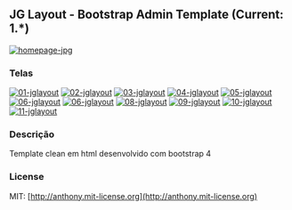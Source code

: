 ## JG Layout - Bootstrap Admin Template (Current:  1.*) 

<a href="https://ibb.co/Jrn623P"><img src="https://i.ibb.co/r5k8MdJ/homepage-jpg.jpg" alt="homepage-jpg" border="0"></a>

### Telas


<a href="https://ibb.co/DRtZkG7"><img src="https://i.ibb.co/QKf4n86/01-jglayout.jpg" alt="01-jglayout" border="0"></a>
<a href="https://ibb.co/7zNsQ3j"><img src="https://i.ibb.co/9v3Qhxc/02-jglayout.jpg" alt="02-jglayout" border="0"></a>
<a href="https://ibb.co/x3w9sTv"><img src="https://i.ibb.co/SJHYxCT/03-jglayout.jpg" alt="03-jglayout" border="0"></a>
<a href="https://ibb.co/L1dgrjd"><img src="https://i.ibb.co/qpYgCqY/04-jglayout.jpg" alt="04-jglayout" border="0"></a>
<a href="https://ibb.co/WFn7L3G"><img src="https://i.ibb.co/Qn9h4cp/05-jglayout.jpg" alt="05-jglayout" border="0"></a>
<a href="https://ibb.co/YZKH3TL"><img src="https://i.ibb.co/k1rNx6S/06-jglayout.jpg" alt="06-jglayout" border="0"></a>
<a href="https://ibb.co/YZKH3TL"><img src="https://i.ibb.co/k1rNx6S/06-jglayout.jpg" alt="06-jglayout" border="0"></a>
<a href="https://ibb.co/0qTG4fc"><img src="https://i.ibb.co/kKjSbhx/08-jglayout.jpg" alt="08-jglayout" border="0"></a>
<a href="https://ibb.co/TgYc7vz"><img src="https://i.ibb.co/gRmyfjs/09-jglayout.jpg" alt="09-jglayout" border="0"></a>
<a href="https://ibb.co/9vjNphf"><img src="https://i.ibb.co/th54HzN/10-jglayout.jpg" alt="10-jglayout" border="0"></a>
<a href="https://ibb.co/3dzxMpv"><img src="https://i.ibb.co/ZXmQYBS/11-jglayout.png" alt="11-jglayout" border="0"></a>


### Descrição

Template clean em html desenvolvido com bootstrap 4


### License

MIT: [http://anthony.mit-license.org](http://anthony.mit-license.org)
